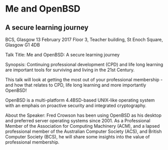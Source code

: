 # Me and OpenBSD

## A secure learning journey

BCS, Glasgow 13 February 2017
Floor 3, Teacher building, St Enoch Square, Glasgow G1 4DB

Talk Title: Me and OpenBSD: A secure learning journey

Synopsis:
Continuing professional development (CPD) and life long learning are important tools for surviving and living in the 21st Century.

This talk will look at getting the most out of your professional membership - and how that relates to CPD, life long learning and more importantly OpenBSD!

OpenBSD is a multi-platform 4.4BSD-based UNIX-like operating system with an emphais on proactive security and integrated cryptography.

About the Speaker:
Fred Crowson has been using OpenBSD as his desktop and preferred server operating systems since 2001.  As a Professional Member of the Association for Computing Machinery (ACM), and a lapsed professional member of the Australian Computer Society (ACS), and British Computer Society (BCS), he will share some insights into the value of professional membership. 
